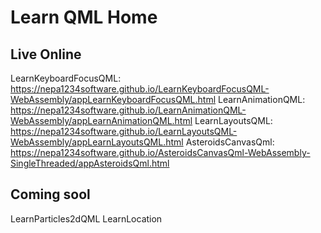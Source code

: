 # Learn QML Home

## Live Online

LearnKeyboardFocusQML: https://nepa1234software.github.io/LearnKeyboardFocusQML-WebAssembly/appLearnKeyboardFocusQML.html
LearnAnimationQML: https://nepa1234software.github.io/LearnAnimationQML-WebAssembly/appLearnAnimationQML.html
LearnLayoutsQML: https://nepa1234software.github.io/LearnLayoutsQML-WebAssembly/appLearnLayoutsQML.html
AsteroidsCanvasQml: https://nepa1234software.github.io/AsteroidsCanvasQml-WebAssembly-SingleThreaded/appAsteroidsQml.html


## Coming sool
LearnParticles2dQML
LearnLocation



